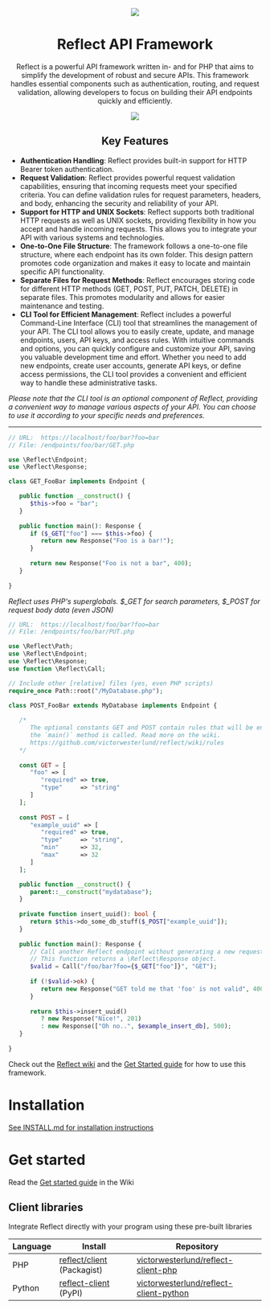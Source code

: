 <p align="center">
   <img src="https://github.com/VictorWesterlund/reflect/assets/35688133/274464b2-04b4-430f-bf4e-73d77e023bee">
</p>
<h1 align="center">Reflect API Framework</h1>

<p align="center">Reflect is a powerful API framework written in- and for PHP that aims to simplify the development of robust and secure APIs. This framework handles essential components such as authentication, routing, and request validation, allowing developers to focus on building their API endpoints quickly and efficiently.</p>

<a href="https://github.com/VictorWesterlund/reflect/wiki"><p align="center">
   <img src="https://github.com/VictorWesterlund/reflect/assets/35688133/8c506170-3e13-405e-8bb0-62416769a15b">
</p></a>

<h2 align="center">Key Features</h2>

- **Authentication Handling**: Reflect provides built-in support for HTTP Bearer token authentication.
- **Request Validation**: Reflect provides powerful request validation capabilities, ensuring that incoming requests meet your specified criteria. You can define validation rules for request parameters, headers, and body, enhancing the security and reliability of your API.
- **Support for HTTP and UNIX Sockets**: Reflect supports both traditional HTTP requests as well as UNIX sockets, providing flexibility in how you accept and handle incoming requests. This allows you to integrate your API with various systems and technologies.
- **One-to-One File Structure**: The framework follows a one-to-one file structure, where each endpoint has its own folder. This design pattern promotes code organization and makes it easy to locate and maintain specific API functionality.
- **Separate Files for Request Methods**: Reflect encourages storing code for different HTTP methods (GET, POST, PUT, PATCH, DELETE) in separate files. This promotes modularity and allows for easier maintenance and testing.
- **CLI Tool for Efficient Management**: Reflect includes a powerful Command-Line Interface (CLI) tool that streamlines the management of your API. The CLI tool allows you to easily create, update, and manage endpoints, users, API keys, and access rules. With intuitive commands and options, you can quickly configure and customize your API, saving you valuable development time and effort. Whether you need to add new endpoints, create user accounts, generate API keys, or define access permissions, the CLI tool provides a convenient and efficient way to handle these administrative tasks.

*Please note that the CLI tool is an optional component of Reflect, providing a convenient way to manage various aspects of your API. You can choose to use it according to your specific needs and preferences.*

---

```php
// URL:  https://localhost/foo/bar?foo=bar
// File: /endpoints/foo/bar/GET.php

use \Reflect\Endpoint;
use \Reflect\Response;

class GET_FooBar implements Endpoint {

   public function __construct() {
      $this->foo = "bar";
   }
   
   public function main(): Response {
      if ($_GET["foo"] === $this->foo) {
         return new Response("Foo is a bar!");
      }
      
      return new Response("Foo is not a bar", 400);
   }
   
}
```
*Reflect uses PHP's superglobals. $_GET for search parameters, $_POST for request body data (even JSON)*

```php
// URL:  https://localhost/foo/bar?foo=bar
// File: /endpoints/foo/bar/PUT.php

use \Reflect\Path;
use \Reflect\Endpoint;
use \Reflect\Response;
use function \Reflect\Call;

// Include other [relative] files (yes, even PHP scripts)
require_once Path::root("/MyDatabase.php");

class POST_FooBar extends MyDatabase implements Endpoint {
   
   /*
      The optional constants GET and POST contain rules that will be enforced on the requester before
      the `main()` method is called. Read more on the wiki. 
      https://github.com/victorwesterlund/reflect/wiki/rules
   */
   
   const GET = [
      "foo" => [
         "required" => true,
         "type"     => "string"
      ]
   ];
   
   const POST = [
      "example_uuid" => [
         "required" => true,
         "type"     => "string",
         "min"      => 32,
         "max"      => 32
      ]
   ];

   public function __construct() {
      parent::__construct("mydatabase");
   }
   
   private function insert_uuid(): bool {
      return $this->do_some_db_stuff($_POST["example_uuid"]);
   }
   
   public function main(): Response {
      // Call another Reflect endpoint without generating a new request with \Reflect\Call
      // This function returns a \Reflect\Response object.
      $valid = Call("/foo/bar?foo={$_GET["foo"]}", "GET");
      
      if (!$valid->ok) {
         return new Response("GET told me that 'foo' is not valid", 400);
      }
      
      return $this->insert_uuid() 
         ? new Response("Nice!", 201)
         : new Response(["Oh no..", $example_insert_db], 500);
   }
   
}
```

Check out the [Reflect wiki](https://github.com/VictorWesterlund/reflect/wiki) and the [Get Started guide](https://github.com/VictorWesterlund/reflect/wiki/Get-Started) for how to use this framework.

# Installation

[See INSTALL.md for installation instructions](https://github.com/VictorWesterlund/reflect/blob/master/INSTALL.md)

# Get started

Read the [Get started guide](https://github.com/VictorWesterlund/reflect/wiki/Get-Started) in the Wiki

## Client libraries

Integrate Reflect directly with your program using these pre-built libraries

Language|Install|Repository
---|---|---
PHP|[reflect/client](https://packagist.org/packages/reflect/client) (Packagist)|[victorwesterlund/reflect-client-php](https://github.com/VictorWesterlund/reflect-client-php)
Python|[reflect-client](https://pypi.org/project/reflect-client/) (PyPI)|[victorwesterlund/reflect-client-python](https://github.com/VictorWesterlund/reflect-client-python)
